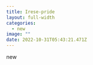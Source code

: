 ```yaml
---
title: Irese-pride
layout: full-width
categories:
  - new
image: ""
date: 2022-10-31T05:43:21.471Z
---
```

n﻿ew